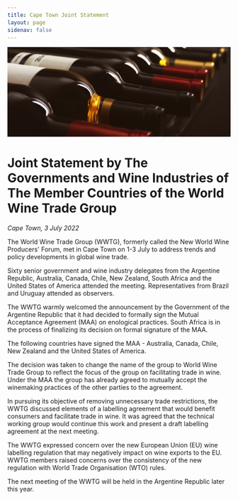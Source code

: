 ```yaml
---
title: Cape Town Joint Statement
layout: page
sidenav: false
---
```



![wine bottles stored on side](/assets/uploads/hero-wine-bottles-on-side.jpg)

# Joint Statement by The Governments and Wine Industries of The Member Countries of the World Wine Trade Group
*Cape Town, 3 July 2022*

The World Wine Trade Group (WWTG), formerly called the New World Wine Producers' Forum, met in Cape Town on 1-3 July to address trends and policy developments in global wine trade.

Sixty senior government and wine industry delegates from the Argentine Republic, Australia, Canada, Chile, New Zealand, South Africa and the United States of America attended the meeting. Representatives from Brazil and Uruguay attended as observers.

The WWTG warmly welcomed the announcement by the Government of the Argentine Republic that it had decided to formally sign the Mutual Acceptance Agreement (MAA) on enological practices. South Africa is in the process of finalizing its decision on formal signature of the MAA.

The following countries have signed the MAA - Australia, Canada, Chile, New Zealand and the United States of America. 

The decision was taken to change the name of the group to World Wine Trade Group to reflect the focus of the group on facilitating trade in wine. Under the MAA the group has already agreed to mutually accept the winemaking practices of the other parties to the agreement.

In pursuing its objective of removing unnecessary trade restrictions, the WWTG discussed elements of a labelling agreement that would benefit consumers and facilitate trade in wine. It was agreed that the technical working group would continue this work and present a draft labelling agreement at the next meeting. 

The WWTG expressed concern over the new European Union (EU) wine labelling regulation that may negatively impact on wine exports to the EU. WWTG members raised concerns over the consistency of the new regulation with World Trade Organisation (WTO) rules.

The next meeting of the WWTG will be held in the Argentine Republic later this year.
